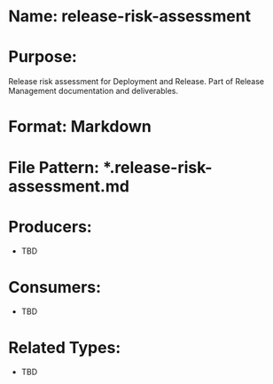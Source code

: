 # Name: release-risk-assessment

# Purpose:
Release risk assessment for Deployment and Release. Part of Release Management documentation and deliverables.

# Format: Markdown

# File Pattern: *.release-risk-assessment.md

# Producers:
- TBD

# Consumers:
- TBD

# Related Types:
- TBD
